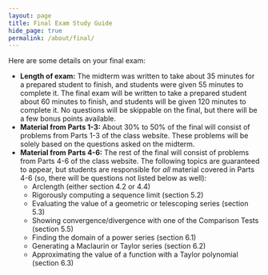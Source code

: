 ```yaml
---
layout: page
title: Final Exam Study Guide
hide_page: true
permalink: /about/final/
---
```


Here are some details on your final exam:

- **Length of exam:** The midterm was written to take about 35 minutes for
  a prepared student to finish, and students were given 55 minutes to complete
  it. The final exam will be written to take a prepared student
  about 60 minutes to finish, and students will be given 120 minutes to
  complete it. No questions will be skippable on the final, but there
  will be a few bonus points available.
- **Material from Parts 1-3:** About 30% to 50% of the final will consist
  of problems from Parts 1-3 of the class website. These problems will be
  solely based on the questions asked on the midterm.
- **Material from Parts 4-6:** The rest of the final will consist of problems
  from Parts 4-6 of the class website. The following topics are guaranteed
  to appear, but students are responsible for *all* material covered in Parts
  4-6 (so, there will be questions not listed below as well):
    - Arclength (either section 4.2 or 4.4)
    - Rigorously computing a sequence limit (section 5.2)
    - Evaluating the value of a geometric or telescoping series (section 5.3)
    - Showing convergence/divergence with one of the Comparison Tests
      (section 5.5)
    - Finding the domain of a power series (section 6.1)
    - Generating a Maclaurin or Taylor series (section 6.2)
    - Approximating the value of a function with
      a Taylor polynomial (section 6.3)
